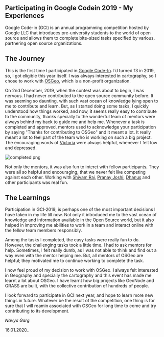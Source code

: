 ## Participating in Google Codein 2019 - My Experiences

Google Code-in (GCI) is an annual programming competition hosted by Google LLC that introduces pre-university students to the world of open source and allows them to complete bite-sized tasks specified by various, partnering open source organizations. 

## The Journey
This is the first time I participated in [Google Code-In](https://codein.withgoogle.com/). I’d turned 13 in 2019, so, I got eligible this year itself. I was always interested in cartography, so I chose to work with [OSGeo](osgeo.org), which is a non-profit organization. 

On 2nd December, 2019, when the contest was about to begin, I was nervous. I had never contributed to the open source community before. It was seeming so daunting, with such vast ocean of knowledge lying open to me to contribute and learn. But, as I started doing some tasks, I quickly understood how things worked, and now, it seems really easy to contribute to the community, thanks specially to the wonderful team of mentors were always behind my back to guide me and help me. Whenever a task is completed and approved, mentors used to acknowledge your participation by saying "Thanks for contributing to OSGeo" and it meant a lot. It really meant a lot to feel part of the team who is working on such a big project. The encouraging words of [Victoria](https://github.com/vrautenbach) were always helpful, whenever I felt low and depressed.

![completed.png]({{site.baseurl}}/completed.png)

Not only the mentors, it was also fun to interct with fellow participants. They were all so helpful and encouraging, that we never felt like competing against each other. Working with [Shivam Rai](https://github.com/ShivamRai2003), [Pranay Joshi](https://github.com/pranayteaches), [Dhanus](https://github.com/Dhanus3133) and other participants was real fun. 

## The Learnings

Participation in GCI-2019, is perhaps one of the most important decisions I have taken in my life till now. Not only it introduced me to the vast ocean of knowledge and information available in the Open Source world, but it also helped in improving me abilities to work in a team and interact online with the fellow team members responsibly.

Among the tasks I completed, the easy tasks were really fun to do. However, the challenging tasks took a little time. I had to ask mentors for help. Sometimes, I felt really dumb, as I was not able to think and find out a way even with the mentor helping me. But, all mentors of OSGeo are helpful; they motivated me to continue working to complete the task.

I now feel proud of my decision to work with OSGeo. I always felt interested in Geography and specially the cartography and this event has made me learnt a lot about OSGeo. I have learnt how big projects like GeoNode and GRASS are built, with the collective contribution of hundreds of people. 

I look forward to participate in GCI next year, and hope to learn more new things in future. Whatever be the result of the competition, one thing is for sure that I will reamin associated with OSGeo for long time to come and try contributing to its development.


_Navya Garg_

16.01.2020_
